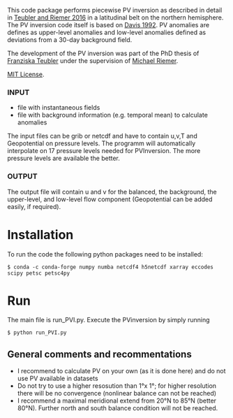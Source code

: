 This code package performs piecewise PV inversion as described in detail in 
[Teubler and Riemer 2016](https://doi.org/10.1175/JAS-D-15-0162.1) in a latitudinal belt on the northern
hemisphere. The PV inversion code itself is based on 
[Davis 1992](https://doi.org/10.1175/1520-0469(1992)049<1397:PPVI>2.0.CO;2).
PV anomalies are defines as upper-level anomalies and low-level anomalies defined as deviations from
a 30-day background field.

The development of the PV inversion was part of the PhD thesis of [Franziska Teubler](https://dynmet.ipa.uni-mainz.de/dr-franziska-teubler/) under the supervision
of [Michael Riemer](https://dynmet.ipa.uni-mainz.de/pd-dr-michael-riemer/).

[MIT License](LICENSE).

### INPUT
* file with instantaneous fields
* file with background information (e.g. temporal mean) to calculate anomalies
  
The input files can be grib or netcdf and have to contain u,v,T and Geopotential on
pressure levels. The programm will automatically interpolate on 17 pressure levels needed
for PVInversion. The more pressure levels are available the better.

### OUTPUT
The output file will contain u and v for the balanced, the background, the upper-level,
and low-level flow component (Geopotential can be added easily, if required).

# Installation
To run the code the following python packages need to be installed:
  
    $ conda -c conda-forge numpy numba netcdf4 h5netcdf xarray eccodes scipy petsc petsc4py

# Run
The main file is run_PVI.py. Execute the PVinversion by simply running

    $ python run_PVI.py

## General comments and recommentations 
* I recommend to calculate PV on your own (as it is done here) and do not use PV available in datasets
* Do not try to use a higher resosution than 1°x 1°; for higher resolution there will be no convergence 
    (nonlinear balance can not be reached)
* I recommend a maximal meridional extend from 20°N to 85°N (better 80°N). Further north and south balance condition will not be reached.
